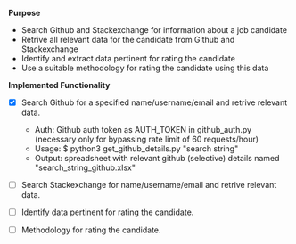 __Purpose__
* Search Github and Stackexchange for information about a job candidate
* Retrive all relevant data for the candidate from Github and Stackexchange
* Identify and extract data pertinent for rating the candidate
* Use a suitable methodology for rating the candidate using this data

__Implemented Functionality__
- [x] Search Github for a specified name/username/email and retrive relevant data.
  * Auth: Github auth token as AUTH_TOKEN in github_auth.py (necessary only for bypassing rate limit of 60 requests/hour)
  * Usage: $ python3 get_github_details.py "search string"
  * Output: spreadsheet with relevant github (selective) details named "search_string_github.xlsx"
- [ ] Search Stackexchange for name/username/email and retrive relevant data.
- [ ] Identify data pertinent for rating the candidate.
- [ ] Methodology for rating the candidate.


